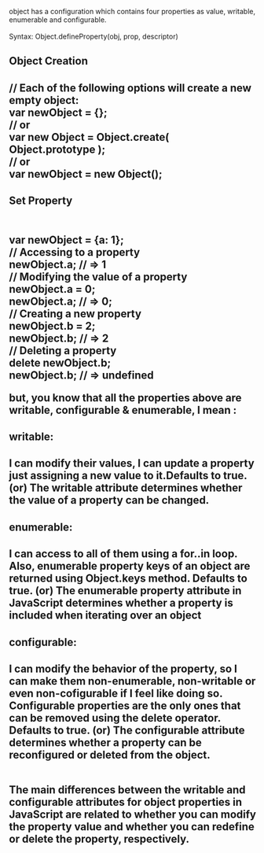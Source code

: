 object has a configuration which contains four properties as value, writable, enumerable and configurable. <br> <br>
Syntax: Object.defineProperty(obj, prop, descriptor)


<h2>Object Creation<h2>  
// Each of the following options will create a new empty object:<br>  
var newObject = {};<br>
// or<br>
var new Object = Object.create( Object.prototype );<br>
// or<br>
var newObject = new Object();  <br>
  
<h2>Set Property<h2>  <br>
var newObject = {a: 1};  <br>
// Accessing to a property <br> 
newObject.a; // => 1  <br>
// Modifying the value of a property  <br>
newObject.a = 0;  <br>
newObject.a; // => 0;  <br>
// Creating a new property  <br>
newObject.b = 2;  <br>
newObject.b; // => 2  <br>
// Deleting a property   <br> 
delete newObject.b;  <br>
newObject.b; // => undefined  <br>

  
but, you know that all the properties above are writable, configurable & enumerable, I mean : <br> 

<h2>writable:<h2> 
I can modify their values, I can update a property just assigning a new value to it.Defaults to true. (or)  The writable attribute determines whether the value of a property can be changed.
<h2>enumerable:<h2> 
I can access to all of them using a for..in loop. Also, enumerable property keys of an object are returned using Object.keys method. Defaults to true. (or)  The enumerable property attribute in JavaScript determines whether a property is included when iterating over an object
<h2>configurable:<h2> 
I can modify the behavior of the property, so I can make them non-enumerable, non-writable or even non-cofigurable if I feel like doing so. Configurable properties are the only ones that can be removed using the delete operator. Defaults to true.  (or)  The configurable attribute determines whether a property can be reconfigured or deleted from the object. <br><br>

The main differences between the writable and configurable attributes for object properties in JavaScript are related to whether you can modify the property value and whether you can redefine or delete the property, respectively.
